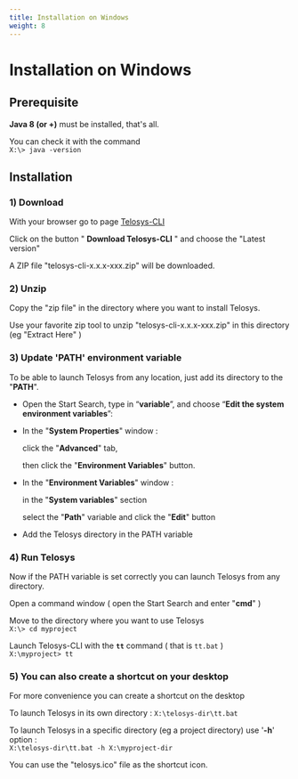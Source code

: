 ```yaml
---
title: Installation on Windows
weight: 8
---
```


# Installation on Windows

## Prerequisite

**Java 8 \(or +\)** must be installed, that's all.

You can check it with the command   
    `X:\> java -version`

## Installation

### 1\) Download

With your browser go to page [Telosys-CLI](http://www.telosys.org/cli.html)

Click on the button " **Download Telosys-CLI** " and choose the "Latest version"

A ZIP file "telosys-cli-x.x.x-xxx.zip" will be downloaded.

### 2\) Unzip

Copy the "zip file" in the directory where you want to install Telosys.

Use your favorite zip tool to unzip "telosys-cli-x.x.x-xxx.zip" in this directory \(eg "Extract Here" \)

### 3\) Update 'PATH' environment variable

To be able to launch Telosys from any location, just add its directory to the "**PATH**".

* Open the Start Search, type in “**variable**”,  and choose “**Edit the system environment variables**”:
* In the "**System Properties**" window : 

  click the "**Advanced**" tab, 

  then click the "**Environment Variables**" button.

* In the "**Environment Variables**" window : 

  in the "**System variables**" section 

  select the "**Path**" variable and click the "**Edit**" button

* Add the Telosys directory in the PATH variable

### 4\) Run Telosys

Now if the PATH variable is set correctly you can launch Telosys from any directory.

Open a command window \( open the Start Search and enter "**cmd**" \)

Move to the directory where you want to use Telosys  
    `X:\> cd myproject`

Launch Telosys-CLI with the **`tt`** command \( that is `tt.bat` \)   
   `X:\myproject> tt`

### 5\) You can also create a shortcut on your desktop

For more convenience you can create a shortcut on the desktop

To launch Telosys in its own directory :  `X:\telosys-dir\tt.bat`

To launch Telosys in a specific directory \(eg a project directory\) use '**-h**' option :   
    `X:\telosys-dir\tt.bat -h X:\myproject-dir`

You can use the "telosys.ico" file as the shortcut icon.

